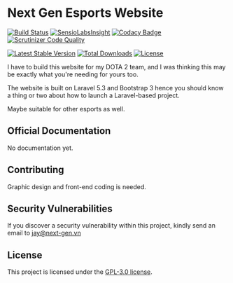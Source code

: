 # Next Gen Esports Website

[![Build Status](https://travis-ci.org/lntn/esport-website.svg?branch=master)](https://travis-ci.org/lntn/esport-website)
[![SensioLabsInsight](https://insight.sensiolabs.com/projects/5446e054-9912-4587-9a14-30a2e41d2b6f/mini.png)](https://insight.sensiolabs.com/projects/5446e054-9912-4587-9a14-30a2e41d2b6f)
[![Codacy Badge](https://api.codacy.com/project/badge/Grade/71fa4adb8e9343cb9b8eb5335b82e828)](https://www.codacy.com/app/j251282/esport-website?utm_source=github.com&amp;utm_medium=referral&amp;utm_content=lntn/esport-website&amp;utm_campaign=Badge_Grade)
[![Scrutinizer Code Quality](https://scrutinizer-ci.com/g/lntn/esport-website/badges/quality-score.png?b=master)](https://scrutinizer-ci.com/g/lntn/esport-website/?branch=master)

[![Latest Stable Version](https://poser.pugx.org/lntn/esport-team-website/v/stable?format=flat-square)](https://packagist.org/packages/lntn/esport-team-website)
[![Total Downloads](https://poser.pugx.org/lntn/esport-team-website/downloads?format=flat-square)](https://packagist.org/packages/lntn/esport-team-website)
[![License](https://poser.pugx.org/lntn/esport-team-website/license?format=flat-square)](https://packagist.org/packages/lntn/esport-team-website)


I have to build this website for my DOTA 2 team, and I was thinking this may be exactly what you're needing for yours too.

The website is built on Laravel 5.3 and Bootstrap 3 hence you should know a thing or two about how to launch a Laravel-based project.

Maybe suitable for other esports as well.

## Official Documentation

No documentation yet.

## Contributing

Graphic design and front-end coding is needed.

## Security Vulnerabilities

If you discover a security vulnerability within this project, kindly send an email to jay@next-gen.vn

## License

This project is licensed under the [GPL-3.0 license](https://opensource.org/licenses/GPL-3.0).
